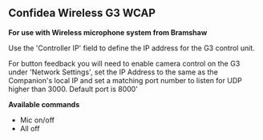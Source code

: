 ## Confidea Wireless G3 WCAP 

**For use with Wireless microphone system from Bramshaw**

Use the 'Controller IP' field to define the IP address for the G3 control unit.

For button feedback you will need to enable camera control on the G3 under 'Network Settings', set the IP Address to the same as the Companion's local IP and set a matching port number to listen for UDP higher than 3000.  Default port is 8000'

**Available commands**

* Mic on/off
* All off
